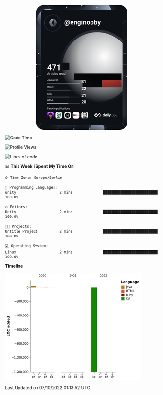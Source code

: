 <p align="center">
<a href="https://app.daily.dev/enginooby"><img src="devcard.svg" width="300" alt="enginooby's Dev Card"/></a>
</p>

<!--START_SECTION:waka-->
![Code Time](http://img.shields.io/badge/Code%20Time-105%20hrs%2016%20mins-blue)

![Profile Views](http://img.shields.io/badge/Profile%20Views-0-blue)

![Lines of code](https://img.shields.io/badge/From%20Hello%20World%20I%27ve%20Written--1%20Million%20lines%20of%20code-blue)

📊 **This Week I Spent My Time On** 

```text
⌚︎ Time Zone: Europe/Berlin

💬 Programming Languages: 
unity                    2 mins              █████████████████████████   100.0%

🔥 Editors: 
Unity                    2 mins              █████████████████████████   100.0%

🐱‍💻 Projects: 
Untitle Project          2 mins              █████████████████████████   100.0%

💻 Operating System: 
Linux                    2 mins              █████████████████████████   100.0%

```

**Timeline**

![Chart not found](https://raw.githubusercontent.com/enginooby/enginooby/main/charts/bar_graph.png) 


 Last Updated on 07/10/2022 01:18:52 UTC
<!--END_SECTION:waka-->
